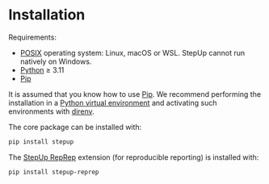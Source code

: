 # Installation

Requirements:

- [POSIX](https://en.wikipedia.org/wiki/POSIX) operating system: Linux, macOS or WSL.
  StepUp cannot run natively on Windows.
- [Python](https://www.python.org/) ≥ 3.11
- [Pip](https://pip.pypa.io/)

It is assumed that you know how to use [Pip](https://pip.pypa.io/).
We recommend performing the installation in a
[Python virtual environment](https://docs.python.org/3/library/venv.html)
and activating such environments with [direnv](https://direnv.net/).

The core package can be installed with:

```bash
pip install stepup
```

The [StepUp RepRep](https://reproducible-reporting.github.io/stepup-reprep/) extension
(for reproducible reporting) is installed with:

```bash
pip install stepup-reprep
```
